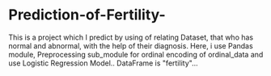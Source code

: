 # Prediction-of-Fertility-
This is a project which I predict by using of relating Dataset, that who has normal and abnormal, with the help of their diagnosis.
Here, i use Pandas module, Preprocessing sub_module for ordinal encoding of ordinal_data and use Logistic Regression Model..
DataFrame is "fertility"...
